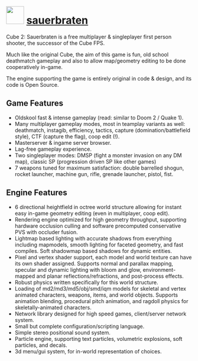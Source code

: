﻿# <img src="https://cdn.rawgit.com/chocolatey/chocolatey-coreteampackages/edba4a5849ff756e767cba86641bea97ff5721fe/icons/sauerbraten.png" width="48" height="48"/> [sauerbraten](https://chocolatey.org/packages/sauerbraten)


Cube 2: Sauerbraten is a free multiplayer & singleplayer first person shooter, the successor of the Cube FPS.

Much like the original Cube, the aim of this game is fun,
old school deathmatch gameplay and also to allow map/geometry editing to be done cooperatively in-game.

The engine supporting the game is entirely original in code & design, and its code is Open Source.

## Game Features
* Oldskool fast & intense gameplay (read: similar to Doom 2 / Quake 1).
* Many multiplayer gameplay modes, most in teamplay variants as well: deathmatch, instagib, efficiency, tactics,
capture (domination/battlefield style), CTF (capture the flag), coop edit (!).
* Masterserver & ingame server browser.
* Lag-free gameplay experience.
* Two singleplayer modes: DMSP (fight a monster invasion on any DM map), classic SP (progression driven SP like other games)
* 7 weapons tuned for maximum satisfaction: double barrelled shogun, rocket launcher, machine gun, rifle, grenade launcher, pistol, fist.

## Engine Features
* 6 directional heightfield in octree world structure allowing for instant easy in-game geometry editing (even in multiplayer, coop edit).
* Rendering engine optimized for high geometry throughput,
supporting hardware occlusion culling and software precomputed conservative PVS with occluder fusion.
* Lightmap based lighting with accurate shadows from everything including mapmodels, smooth lighting for faceted geometry, and fast compiles.
Soft shadowmap based shadows for dynamic entities.
* Pixel and vertex shader support, each model and world texture can have its own shader assigned.
Supports normal and parallax mapping, specular and dynamic lighting with bloom and glow,
environment-mapped and planar reflections/refractions, and post-process effects.
* Robust physics written specifically for this world structure.
* Loading of md2/md3/md5/obj/smd/iqm models for skeletal and vertex animated characters, weapons, items, and world objects.
Supports animation blending, procedural pitch animation, and ragdoll physics for skeletally-animated characters.
* Network library designed for high speed games, client/server network system.
* Small but complete configuration/scripting language.
* Simple stereo positional sound system.
* Particle engine, supporting text particles, volumetric explosions, soft particles, and decals.
* 3d menu/gui system, for in-world representation of choices.

